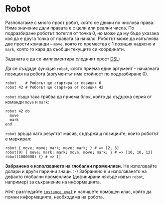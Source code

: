 # Robot

Разполагаме с много прост робот, който се движи по числова права. Няма значение дали правата е с цели или реални числа. По подразбиране роботът потегля от точка 0, но може да му бъде указана коя да е друга точка от правата за начало. Роботът може да изпълнява две прости команди – `move`, която го премества с 1 позиция надясно и `mark`, която го кара да съобщи текущите си координати.

Задачата е да се имплементира следният прост [DSL](http://en.wikipedia.org/wiki/Domain-specific_language):

Да се създаде функция `robot`, която приема един аргумент – началната позиция на робота (аргументът има стойност по подразбиране 0).

    robot    # Роботът ще стартира от позиция 0
    robot 42 # Роботът ще стартира от позиция 42

`robot` също така трябва да приема блок, който да съдържа серия от команди `move` и `mark`:

    robot 42 do
      move
      mark
    end

`robot` връща като резултат масив, съдържащ позициите, които роботът е маркирал:

    robot { move; move; mark; move; mark; } # => [2, 3]
    robot(9) { move; mark; mark; move; move; mark; } # => [10, 10, 12]
    robot(1000000) {} # => []

__Забранено е използването на глобални променливи.__ Не използвайте долари и други парични знаци. :-) Забранено е и използването на дефакто глобални променливи (дефинирани някъде извън `robot`, например) за съхранение на информацията.

_Hint:_ разгледайте [`instance_eval`](http://apidock.com/ruby/BasicObject/instance_eval) и напишете помощен клас, който да помни информацията, необходима на робота.